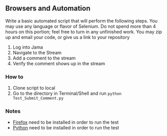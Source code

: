 ## Browsers and Automation

Write a basic automated script that will perform the following steps. You may use any language or flavor of Selenium. Do not spend more than 4 hours on this portion; feel free to turn in any unfinished work. You may zip up and email your code, or give us a link to your repository 
1. Log into Jama 
2. Navigate to the Stream
3. Add a comment to the stream 
4. Verify the comment shows up in the stream


### How to

 1. Clone script to local
 2. Go to the directory in Terminal/Shell and run `python Test_Submit_Comment.py`

### Notes

 - [Firefox](http://www.mozilla.org/firefox/) need to be installed in order to run the test
 - [Python](https://www.python.org/) need to be installed in order to run the test
